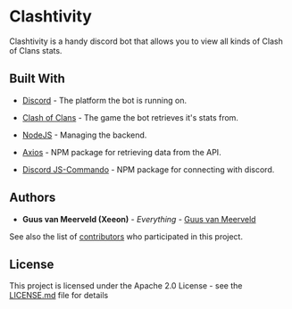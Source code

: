 # Clashtivity

Clashtivity is a handy discord bot that allows you to view all kinds of Clash of Clans stats.

## Built With

* [Discord](https://discord.gg) - The platform the bot is running on.
* [Clash of Clans](https://clashofclans.com/) - The game the bot retrieves it's stats from.

* [NodeJS](https://nodejs.org/) - Managing the backend.
* [Axios](https://github.com/axios/axios) - NPM package for retrieving data from the API.
* [Discord JS-Commando](https://www.npmjs.com/package/discord.js-commando) - NPM package for connecting with discord.

## Authors

* **Guus van Meerveld (Xeeon)** - *Everything* - [Guus van Meerveld](https://github.com/Guusvanmeerveld)

See also the list of [contributors](https://github.com/Guusvanmeerveld/Commands-Creator/graphs/contributors) who participated in this project.

## License

This project is licensed under the Apache 2.0 License - see the [LICENSE.md](LICENSE.md) file for details
